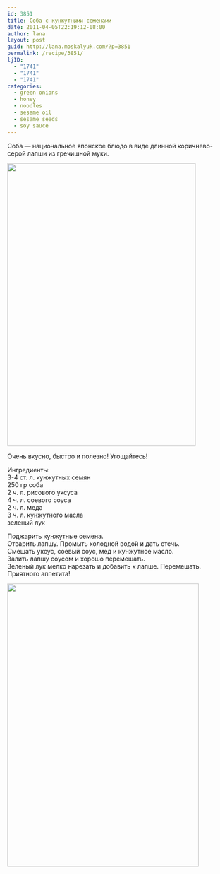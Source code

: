 ```yaml
---
id: 3851
title: Соба с кунжутными семенами
date: 2011-04-05T22:19:12-08:00
author: lana
layout: post
guid: http://lana.moskalyuk.com/?p=3851
permalink: /recipe/3851/
ljID:
  - "1741"
  - "1741"
  - "1741"
categories:
  - green onions
  - honey
  - noodles
  - sesame oil
  - sesame seeds
  - soy sauce
---
```

Соба — национальное японское блюдо в виде длинной коричнево-серой лапши из гречишной муки.

<img loading="lazy" class="alignnone" title="soba noodles" src="http://farm6.static.flickr.com/5132/5590817857_ab1ee2cd4d_z.jpg" alt="" width="427" height="640" /> 

Очень вкусно, быстро и полезно! Угощайтесь!

Ингредиенты:  
3-4 ст. л. кунжутных семян  
250 гр соба  
2 ч. л. рисового уксуса  
4 ч. л. соевого соуса  
2 ч. л. меда  
3 ч. л. кунжутного масла  
зеленый лук

Поджарить кунжутные семена.  
Отварить лапшу. Промыть холодной водой и дать стечь.  
Смешать уксус, соевый соус, мед и кунжутное масло.  
Залить лапшу соусом и хорошо перемешать.  
Зеленый лук мелко нарезать и добавить к лапше. Перемешать.  
Приятного аппетита!

<img loading="lazy" class="alignnone" title="soba noodles with sesame seeds" src="http://farm6.static.flickr.com/5230/5591396114_e0cf9998b0_z.jpg" alt="" width="434" height="640" />